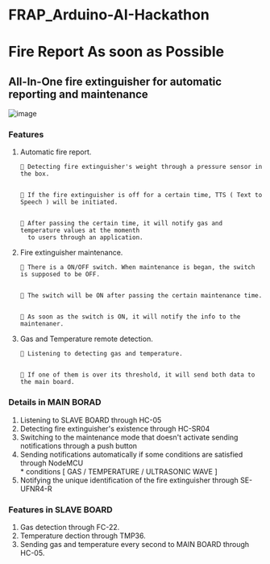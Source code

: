 
# FRAP_Arduino-AI-Hackathon
#  Fire Report As soon as Possible
## All-In-One fire extinguisher for automatic reporting and maintenance


![image](https://user-images.githubusercontent.com/29877872/61609672-d1b44b00-ac91-11e9-8f6e-6670d3ed0478.png)

 ### Features 
 <p>
  <ol>
    <li> Automatic fire report.</li>
    
    
     Detecting fire extinguisher's weight through a pressure sensor in the box.
    
    
     If the fire extinguisher is off for a certain time, TTS ( Text to Speech ) will be initiated.
    
    
     After passing the certain time, it will notify gas and temperature values at the momenth 
      to users through an application.
      
      
  
  <li> Fire extinguisher maintenance. </li>
  
  
     There is a ON/OFF switch. When maintenance is began, the switch is supposed to be OFF.
    
    
     The switch will be ON after passing the certain maintenance time.
    
    
     As soon as the switch is ON, it will notify the info to the maintenaner.
    
    
  
  <li> Gas and Temperature remote detection. </li>
  
 
     Listening to detecting gas and temperature.
    
    
     If one of them is over its threshold, it will send both data to the main board. 
    
 </ol>

### Details in MAIN BORAD 
<p>
  <ol>
  <li> Listening to SLAVE BOARD through HC-05 </li>

  <li> Detecting fire extinguisher's existence through HC-SR04</li>

  <li> Switching to the maintenance mode that doesn't activate sending notifications through a push button</li>

  <li> Sending notifications automatically if some conditions are satisfied through NodeMCU</li>
   * conditions [ GAS / TEMPERATURE / ULTRASONIC WAVE ] 
  
  <li> Notifying the unique identification of the fire extinguisher through SE-UFNR4-R</li>
 
  </ol>
</p>

### Features in SLAVE BOARD
<p>
  <ol>
  <li> Gas detection through FC-22. </li>
  
  <li> Temperature dection through TMP36. </li>
  
  <li> Sending gas and temperature every second to MAIN BOARD through HC-05. </li>
  </ol>
</p>
